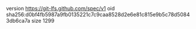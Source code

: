 version https://git-lfs.github.com/spec/v1
oid sha256:d0bf4fb5987a9fb0135221c7c9caa8528d2e6e81c815e9b5c78d50843db6ca7a
size 1299
